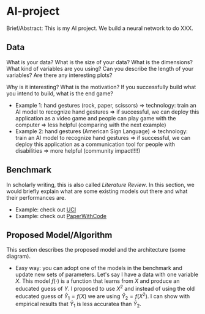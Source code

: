 # AI-project

Brief/Abstract: This is my AI project. We build a neural network to do XXX.

## Data

What is your data? What is the size of your data? What is the dimensions? What kind of variables are you using? Can you describe the length of your variables? Are there any interesting plots? 

Why is it interesting? What is the motivation? If you successfully build what you intend to build, what is the end game? 
- Example 1: hand gestures (rock, paper, scissors) => technology: train an AI model to recognize hand gestures => if successful, we can deploy this application as a video game and people can play game with the computer => less helpful (comparing with the next example)
- Example 2: hand gestures (American Sign Language) => technology: train an AI model to recognize hand gestures => if successful, we can deploy this application as a communication tool for people with disabilities => more helpful (community impact!!!!) 

## Benchmark 

In scholarly writing, this is also called *Literature Review*. In this section, we would briefly explain what are some existing models out there and what their performances are. 

- Example: check out [UCI](https://archive.ics.uci.edu/ml/index.php)
- Example: check out [PaperWithCode](https://paperswithcode.com/datasets)

## Proposed Model/Algorithm

This section describes the proposed model and the architecture (some diagram).

- Easy way: you can adopt one of the models in the benchmark and update new sets of parameters. Let's say I have a data with one variable $X$. This model $f(\cdot)$ is a function that learns from $X$ and produce an educated guess of $Y$. I proposed to use $X^2$ and instead of using the old educated guess of $\hat{Y}_1 = f(X)$ we are using $\hat{Y}_2 = f(X^2)$. I can show with empirical results that $\hat{Y}_1$ is less accuratea than $\hat{Y}_2$.
